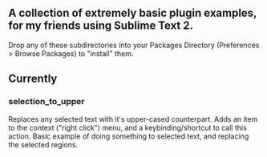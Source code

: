 ## A collection of extremely basic plugin examples, for my friends using Sublime Text 2. ## 

Drop any of these subdirectories into your Packages Directory (Preferences > Browse Packages) to "install" them.

## Currently ## 

### selection_to_upper ###
Replaces any selected text with it's upper-cased counterpart. Adds an item to the context ("right click") menu, and a keybinding/shortcut to call this action. Basic example of doing something to selected text, and replacing the selected regions.
